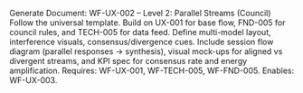 Generate Document: WF-UX-002 – Level 2: Parallel Streams (Council)
Follow the universal template. Build on UX-001 for base flow, FND-005 for council rules, and TECH-005 for data feed. Define multi-model layout, interference visuals, consensus/divergence cues. Include session flow diagram (parallel responses → synthesis), visual mock-ups for aligned vs divergent streams, and KPI spec for consensus rate and energy amplification.
Requires: WF-UX-001, WF-TECH-005, WF-FND-005. Enables: WF-UX-003.
